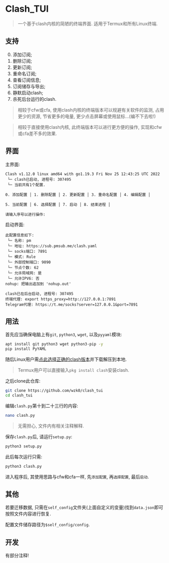 # Clash_TUI

> 一个基于clash内核的简陋的终端界面. 适用于Termux和所有Linux终端.

## 支持

0. 添加订阅;
1. 删除订阅;
2. 更新订阅;
3. 重命名订阅;
4. 查看订阅信息;
5. 订阅储存与导出;
6. 静默启动clash;
7. 杀死后台运行的clash.

> 相较于cfw或cfa, 使用clash内核的终端版本可以规避有关软件的监测, 占用更少的资源, 节省更多的电量, 更少点击屏幕或使用鼠标...(编不下去啦!)

> 相较于直接使用clash内核, 此终端版本可以进行更方便的操作, 实现和cfw或cfa差不多的效果.

## 界面

主界面:

```
Clash v1.12.0 linux amd64 with go1.19.3 Fri Nov 25 12:43:25 UTC 2022
 └─ clash已启动, 进程号: 307495
 └─ 当前共有1个配置.

0. 添加配置 │ 1. 删除配置 │ 2. 更新配置 │ 3. 重命名配置 │ 4. 编辑配置 │

5. 当前配置 │ 6. 选择配置 │ 7. 启动 │ 8. 结束进程 │ 

请输入序号以进行操作:
```

启动界面:

```
此配置信息如下:
 └─ 名称: pm
 └─ 地址: https://sub.pmsub.me/clash.yaml
 └─ socks端口: 7891
 └─ 模式: Rule
 └─ 外部控制端口: 9090
 └─ 节点个数: 62
 └─ 允许局域网: 是
 └─ 允许IPV6: 否
nohup: 把输出追加到 'nohup.out'

clash已在后台启动, 进程号: 307495
终端代理: export https_proxy=http://127.0.0.1:7891
Telegram代理: https://t.me/socks?server=127.0.0.1&port=7891
```

## 用法

首先应当确保电脑上有`git`, `python3`, `wget`, 以及`pyyaml`模块:

```sh
apt install git python3 wget python3-pip -y
pip install PyYAML
```

随后Linux用户需[点此选择正确的clash版本](https://github.com/Dreamacro/clash/releases)并下载解压到本地.

> Termux用户可以直接输入`pkg install clash`安装clash.

之后clone此仓库:

```sh
git clone https://github.com/wzk0/clash_tui
cd clash_tui
```

编辑`clash.py`第十到二十三行的内容:

```sh
nano clash.py
```

> 无需担心, 文件内有相关注释解释.


保存`clash.py`后, 请运行`setup.py`:

```sh
python3 setup.py
```

此后每次运行只需:

```sh
python3 clash.py
```

进入程序后, 其使用思路与cfw和cfa一样, 先`添加配置`, 再`选择配置`, 最后`启动`.

## 其他

若要迁移数据, 只需在`self_config`文件夹(上面自定义的变量)找到`data.json`即可按照文件内容进行恢复.

配置文件储存路径为`$self_config/config`.

## 开发

有部分注释!